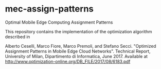 # mec-assign-patterns
Optimal Mobile Edge Computing Assignment Patterns

This repository contains the implementation of the optimization algorithm described in 

Alberto Ceselli, Marco Fiore, Marco Premoli, and Stefano Secci. "Optimized Assignment Patterns in Mobile Edge Cloud Networks". Technical Report, University of Milan, Dipartimento di Informatica, June 2017. Available at http://www.optimization-online.org/DB_FILE/2017/08/6183.pdf
